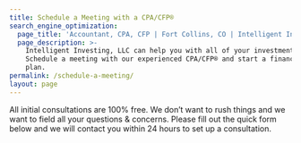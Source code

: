 ```yaml
---
title: Schedule a Meeting with a CPA/CFP®
search_engine_optimization:
  page_title: 'Accountant, CPA, CFP | Fort Collins, CO | Intelligent Investing'
  page_description: >-
    Intelligent Investing, LLC can help you with all of your investment needs.
    Schedule a meeting with our experienced CPA/CFP® and start a financial life
    plan.
permalink: /schedule-a-meeting/
layout: page
---
```



All initial consultations are 100% free.  We don’t want to rush things and we want to field all your questions & concerns.  Please fill out the quick form below and we will contact you within 24 hours to set up a consultation.